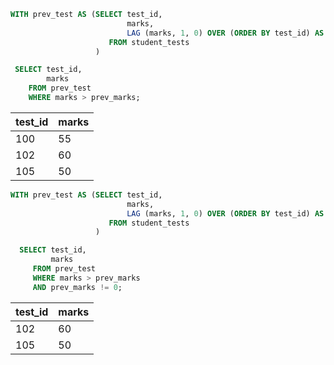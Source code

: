 ```sql
WITH prev_test AS (SELECT test_id,
                          marks,
                          LAG (marks, 1, 0) OVER (ORDER BY test_id) AS prev_marks
                      FROM student_tests
                   )

 SELECT test_id,
        marks
    FROM prev_test
    WHERE marks > prev_marks;

```



| test_id | marks |
|---------|-------|
| 100 |	55 |
| 102 |	60 |
| 105 |	50 |



```sql
WITH prev_test AS (SELECT test_id,
                          marks,
                          LAG (marks, 1, 0) OVER (ORDER BY test_id) AS prev_marks
                      FROM student_tests
                   )

  SELECT test_id,
         marks
     FROM prev_test
     WHERE marks > prev_marks
     AND prev_marks != 0;

```



| test_id | marks |
|---------|-------|
| 102 |	60 |
| 105 |	50 |
